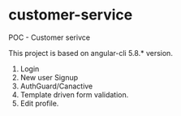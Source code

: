 # customer-service
POC - Customer serivce

This project is based on angular-cli 5.8.* version.

1. Login
2. New user Signup
3. AuthGuard/Canactive
4. Template driven form validation.
5. Edit profile.

